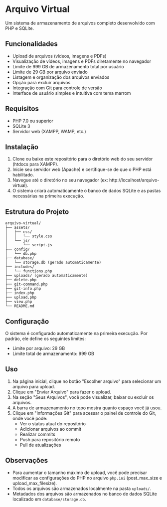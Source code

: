 # Arquivo Virtual

Um sistema de armazenamento de arquivos completo desenvolvido com PHP e SQLite.

## Funcionalidades

- Upload de arquivos (vídeos, imagens e PDFs)
- Visualização de vídeos, imagens e PDFs diretamente no navegador
- Limite de 999 GB de armazenamento total por usuário
- Limite de 29 GB por arquivo enviado
- Listagem e organização dos arquivos enviados
- Opção para excluir arquivos
- Integração com Git para controle de versão
- Interface de usuário simples e intuitiva com tema marrom

## Requisitos

- PHP 7.0 ou superior
- SQLite 3
- Servidor web (XAMPP, WAMP, etc.)

## Instalação

1. Clone ou baixe este repositório para o diretório web do seu servidor (htdocs para XAMPP).
2. Inicie seu servidor web (Apache) e certifique-se de que o PHP está habilitado.
3. Navegue até o diretório no seu navegador (ex: http://localhost/arquivo-virtual).
4. O sistema criará automaticamente o banco de dados SQLite e as pastas necessárias na primeira execução.

## Estrutura do Projeto

```
arquivo-virtual/
├── assets/
│   ├── css/
│   │   └── style.css
│   └── js/
│       └── script.js
├── config/
│   └── db.php
├── database/
│   └── storage.db (gerado automaticamente)
├── includes/
│   └── functions.php
├── uploads/ (gerado automaticamente)
├── delete.php
├── git-command.php
├── git-info.php
├── index.php
├── upload.php
├── view.php
└── README.md
```

## Configuração

O sistema é configurado automaticamente na primeira execução. 
Por padrão, ele define os seguintes limites:

- Limite por arquivo: 29 GB
- Limite total de armazenamento: 999 GB

## Uso

1. Na página inicial, clique no botão "Escolher arquivo" para selecionar um arquivo para upload.
2. Clique em "Enviar Arquivo" para fazer o upload.
3. Na seção "Seus Arquivos", você pode visualizar, baixar ou excluir os arquivos.
4. A barra de armazenamento no topo mostra quanto espaço você já usou.
5. Clique em "Informações Git" para acessar o painel de controle do Git, onde você pode:
   - Ver o status atual do repositório
   - Adicionar arquivos ao commit
   - Realizar commits
   - Push para repositório remoto
   - Pull de atualizações

## Observações

- Para aumentar o tamanho máximo de upload, você pode precisar modificar as configurações do PHP no arquivo `php.ini` (post_max_size e upload_max_filesize).
- Todos os arquivos são armazenados localmente na pasta `uploads/`.
- Metadados dos arquivos são armazenados no banco de dados SQLite localizado em `database/storage.db`. 